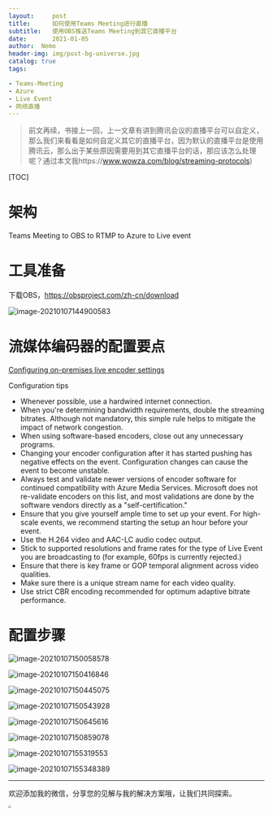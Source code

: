 ```yaml
---
layout:     post
title:      如何使用Teams Meeting进行直播
subtitle: 	使用OBS推送Teams Meeting到其它直播平台
date:       2021-01-05
author:  Nemo
header-img: img/post-bg-universe.jpg
catalog: true
tags:

- Teams-Meeting
- Azure
- Live Event
- 网络直播
---
```


> 前文再续，书接上一回，上一文章有讲到腾讯会议的直播平台可以自定义，那么我们来看看是如何自定义其它的直播平台，因为默认的直播平台是使用腾讯云，那么出于某些原因需要用到其它直播平台的话，那应该怎么处理呢？通过本文我https://www.wowza.com/blog/streaming-protocols)
>

[TOC]



# 架构

Teams Meeting to OBS to RTMP to Azure to Live event

# 工具准备

下载OBS，https://obsproject.com/zh-cn/download

![image-20210107144900583](C:\Users\Nemo\Documents\GitHub\tangx007\img\image-20210107144900583.png)



# 流媒体编码器的配置要点

[Configuring on-premises live encoder settings](https://docs.microsoft.com/en-us/azure/media-services/latest/recommended-on-premises-live-encoders?editorHostOrigin=https%3A%2F%2Fportal.azure.com&fromOrigin=https%3A%2F%2Fportal.azure.com&context=context%2Fchromeless&trustedAuthority=https%3A%2F%2Fportal.azu)

Configuration tips

- Whenever possible, use a hardwired internet connection.
- When you're determining bandwidth requirements, double the streaming bitrates. Although not mandatory, this simple rule helps to mitigate the impact of network congestion.
- When using software-based encoders, close out any unnecessary programs.
- Changing your encoder configuration after it has started pushing has negative effects on the event. Configuration changes can cause the event to become unstable.
- Always test and validate newer versions of encoder software for continued compatibility with Azure Media Services. Microsoft does not re-validate encoders on this list, and most validations are done by the software vendors directly as a "self-certification."
- Ensure that you give yourself ample time to set up your event. For high-scale events, we recommend starting the setup an hour before your event.
- Use the H.264 video and AAC-LC audio codec output.
- Stick to supported resolutions and frame rates for the type of Live Event you are broadcasting to (for example, 60fps is currently rejected.)
- Ensure that there is key frame or GOP temporal alignment across video qualities.
- Make sure there is a unique stream name for each video quality.
- Use strict CBR encoding recommended for optimum adaptive bitrate performance.



# 配置步骤

![image-20210107150058578](C:\Users\Nemo\Documents\GitHub\tangx007\img\image-20210107150058578.png)



![image-20210107150416846](C:\Users\Nemo\Documents\GitHub\tangx007\img\image-20210107150416846.png)



![image-20210107150445075](C:\Users\Nemo\Documents\GitHub\tangx007\img\image-20210107150445075.png)



![image-20210107150543928](C:\Users\Nemo\Documents\GitHub\tangx007\img\image-20210107150543928.png)



![image-20210107150645616](C:\Users\Nemo\Documents\GitHub\tangx007\img\image-20210107150645616.png)



![image-20210107150859078](C:\Users\Nemo\Documents\GitHub\tangx007\img\image-20210107150859078.png)



![image-20210107155319553](C:\Users\Nemo\Documents\GitHub\tangx007\img\image-20210107155319553.png)

![image-20210107155348389](C:\Users\Nemo\Documents\GitHub\tangx007\img\image-20210107155348389.png)

------

欢迎添加我的微信，分享您的见解与我的解决方案哦，让我们共同探索。

<img src="https://cdn.jsdelivr.net/gh/tangx007/tangx007.github.io/img/nemo-qrcode.jpg" style="zoom: 33%;" />